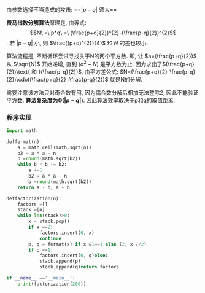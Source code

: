 由参数选择不当造成的攻击: ==$\vert p-q\vert$ 须大==

**费马指数分解算法**原理是, 由等式: $$N\ =\ p*q\ =\ (\frac{p+q}{2})^{2}-(\frac{p-q}{2})^{2}$$, 若 $\vert p-q\vert$ 小, 则 $\frac{(p+q)^{2}}{4}$ 和 $N$ 的差也较小.

算法流程是, 不断循环尝试寻找关于N的两个平方数. 即, 让 $a=(\frac{p+q}{2})$ 从 $\sqrt(N)$ 开始递增, 直到 $(a^{2}-N)$ 是平方数为止. 因为求出了$(\frac{p+q}{2})\text{ 和 }(\frac{p-q}{2})$, 由平方差公式: $N=(\frac{p+q}{2}-\frac{p-q}{2})\cdot(\frac{p+q}{2}+\frac{p-q}{2})$ 就是N的分解.

需要注意该方法只对奇合数有用, 因为偶合数分解后相加无法整除2, 因此不能验证平方数. **算法复杂度为$\mathbb{O}(\vert p-q\vert)$**. 因此算法效率取决于p和q的取值距离.

### 程序实现
```python
import math

deffermat(n):
    a = math.ceil(math.sqrt(n))
    b2 = a * a - n
    b =round(math.sqrt(b2))
    while b * b != b2:
        a +=1
        b2 = a * a - n
        b =round(math.sqrt(b2))
    return a - b, a + b

deffactorization(n):
    factors =[]
    stack =[n]
    while len(stack)>0:
        x = stack.pop()
        if x ==2:
            factors.insert(0, x)
            continue
        p, q = fermat(x) if x &1==1 else (2, x //2) 
        if p ==1:
            factors.insert(0, q)else:
            stack.append(p)
            stack.append(q)return factors

if __name__ =='__main__':
	print(factorization(200))
```
